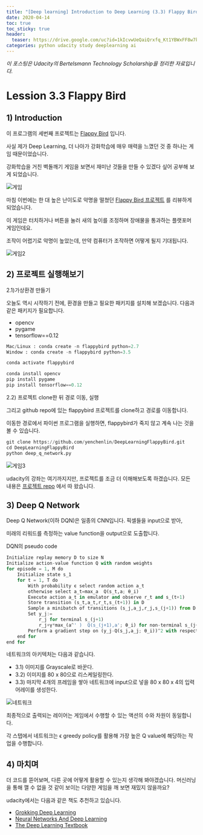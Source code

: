 ```yaml
---
title: "[Deep learning] Introduction to Deep Learning (3.3) Flappy Bird"
date: 2020-04-14
toc: true
toc_sticky: true
header:
  teaser: https://drive.google.com/uc?id=1kIcvwUeQaiQrxfq_Kt1YBWxFF8w7k56f
categories: python udacity study deeplearning ai
---
```



*이 포스팅은 Udacity의 Bertelsmann Technology Scholarship을 정리한 자료입니다.*  


# Lession 3.3 Flappy Bird

## 1) Introduction  

이 프로그램의 세번째 프로젝트는 [Flappy Bird](https://flappybird.io/) 입니다.

사실 제가 Deep Learning, 더 나아가 강화학습에 매우 매력을 느꼈던 것 중 하나는 게임 때문이었습니다.

강화학습을 거친 벽돌깨기 게임을 보면서 재미난 것들을 만들 수 있겠다 싶어 공부해 보게 되었습니다.

![게임](https://drive.google.com/uc?id=1GZGIRYZwnGkR7aL6sa9RaPbdomsZclWp)

마침 이번에는 한 대 높은 난이도로 악명을 떨쳤던 [Flappy Bird 프로젝트](https://github.com/yenchenlin/DeepLearningFlappyBird) 를 리뷰하게 되었습니다. 

이 게임은 터치하거나 버튼을 눌러 새의 높이를 조정하며 장애물을 통과하는 플랫포머 게임인데요.

조작이 어렵기로 악명이 높았는데, 만약 컴퓨터가 조작하면 어떻게 될지 기대됩니다. 

![게임2](https://drive.google.com/uc?id=1kIcvwUeQaiQrxfq_Kt1YBWxFF8w7k56f)


## 2) 프로젝트 실행해보기

2.1)가상환경 만들기

오늘도 역시 시작하기 전에, 환경을 만들고 필요한 패키지를 설치해 보겠습니다. 다음과 같은 패키지가 필요합니다.

* opencv
* pygame
* tensorflow==0.12

```python
Mac/Linux : conda create -n flappybird python=2.7
Window : conda create -n flappybird python=3.5

conda activate flappybird

conda install opencv
pip install pygame
pip install tensorflow==0.12
```

2.2) 프로젝트 clone한 뒤 경로 이동, 실행 

그리고 github repo에 있는 flappybird 프로젝트를 clone하고 경로를 이동합니다.

이동한 경로에서 파이썬 프로그램을 실행하면, flappybird가 죽지 않고 계속 나는 것을 볼 수 있습니다.

```python
git clone https://github.com/yenchenlin/DeepLearningFlappyBird.git
cd DeepLearningFlappyBird
python deep_q_network.py

```

![게임3](https://drive.google.com/uc?id=1zIAGYMS8pzTu7LbnA-T-UGJRf9N9vfjB)

udacity의 강좌는 여기까지지만, 프로젝트를 조금 더 이해해보도록 하겠습니다.
모든 내용은 [프로젝트 repo](https://github.com/yenchenlin/DeepLearningFlappyBird) 에서 따 왔습니다.


## 3) Deep Q Network 

Deep Q Network(이하 DQN)은 일종의 CNN입니다. 픽셀들을 input으로 받아, 

미래의 리워드를 측정하는 value function을 output으로 도출합니다. 

DQN의 pseudo code

```python
Initialize replay memory D to size N
Initialize action-value function Q with random weights
for episode = 1, M do
    Initialize state s_1
    for t = 1, T do
        With probability ϵ select random action a_t
        otherwise select a_t=max_a  Q(s_t,a; θ_i)
        Execute action a_t in emulator and observe r_t and s_(t+1)
        Store transition (s_t,a_t,r_t,s_(t+1)) in D
        Sample a minibatch of transitions (s_j,a_j,r_j,s_(j+1)) from D
        Set y_j:=
            r_j for terminal s_(j+1)
            r_j+γ*max_(a^' )  Q(s_(j+1),a'; θ_i) for non-terminal s_(j+1)
        Perform a gradient step on (y_j-Q(s_j,a_j; θ_i))^2 with respect to θ
    end for
end for
```

네트워크의 아키텍처는 다음과 같습니다.

* 3.1) 이미지를 Grayscale로 바꾼다.
* 3.2) 이미지를 80 x 80으로 리스케일링한다.
* 3.3) 마지막 4개의 프레임을 쌓아 네트워크에 input으로 넣을 80 x 80 x 4의 입력 어레이를 생성한다.

![네트워크](https://drive.google.com/uc?id=13zyMr6_jQfpAmhaEu0ea7o-R33hvG1VN)

최종적으로 출력되는 레이어는 게임에서 수행할 수 있는 액션의 수와 차원이 동일합니다. 

각 스탭에서 네트워크는 ϵ greedy policy를 활용해 가장 높은 Q value에 해당하는 작업을 수행합니다.  


## 4) 마치며

더 코드를 뜯어보며, 다른 곳에 어떻게 활용할 수 있는지 생각해 봐야겠습니다.
머신러닝을 통해 깰 수 없을 것 같이 보이는 다양한 게임을 깨 보면 재밌지 않을까요?

udacity에서는 다음과 같은 책도 추천하고 있습니다.

* [Grokking Deep Learning](https://www.manning.com/books/grokking-deep-learning)
* [Neural Networks And Deep Learning](http://neuralnetworksanddeeplearning.com/)
* [The Deep Learning Textbook ](http://www.deeplearningbook.org/)